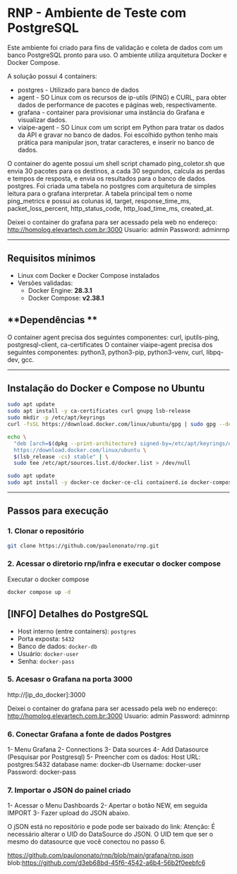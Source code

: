 # **RNP - Ambiente de Teste com PostgreSQL**

Este ambiente foi criado para fins de validação e coleta de dados com um banco PostgreSQL pronto para uso. 
O ambiente utiliza arquitetura Docker e Docker Compose.

A solução possui 4 containers:
- postgres - Utilizado para banco de dados
- agent    - SO Linux com os recursos de ip-utils (PING) e CURL, para obter dados de performance de pacotes e páginas web, respectivamente.
- grafana  - container para provisionar uma instância do Grafana e visualizar dados.
- viaipe-agent - SO Linux com um script em Python para tratar os dados da API e gravar no banco de dados. Foi escolhido python tenho mais prática para manipular json, tratar caracteres, e inserir no banco de dados.

O container do agente possui um shell script chamado ping_coletor.sh que envia 30 pacotes para os destinos, a cada 30 segundos, calcula as perdas e tempos de resposta, e envia os resultados para o banco de dados postgres.
Foi criada uma tabela no postgres com arquitetura de simples leitura para o grafana interpretar. A tabela principal tem o nome ping_metrics e possui as colunas id, target, response_time_ms, packet_loss_percent, http_status_code, http_load_time_ms, created_at.

Deixei o container do grafana para ser acessado pela web no endereço:
http://homolog.elevartech.com.br:3000
Usuario: admin 
Password: adminrnp

---

## **Requisitos mínimos**

- Linux com Docker e Docker Compose instalados
- Versões validadas:
  - Docker Engine: **28.3.1**
  - Docker Compose: **v2.38.1**
## **Dependências **

O container agent precisa dos seguintes componentes: curl, iputils-ping, postgresql-client, ca-certificates
O container viaipe-agent precisa dos seguintes componentes: python3, python3-pip, python3-venv, curl, libpq-dev, gcc.

---

## **Instalação do Docker e Compose no Ubuntu**

```bash
sudo apt update
sudo apt install -y ca-certificates curl gnupg lsb-release
sudo mkdir -p /etc/apt/keyrings
curl -fsSL https://download.docker.com/linux/ubuntu/gpg | sudo gpg --dearmor -o /etc/apt/keyrings/docker.gpg

echo \
  "deb [arch=$(dpkg --print-architecture) signed-by=/etc/apt/keyrings/docker.gpg] \
  https://download.docker.com/linux/ubuntu \
  $(lsb_release -cs) stable" | \
  sudo tee /etc/apt/sources.list.d/docker.list > /dev/null

sudo apt update
sudo apt install -y docker-ce docker-ce-cli containerd.io docker-compose-plugin
```

---

## **Passos para execução**

### 1. Clonar o repositório

```bash
git clone https://github.com/paulononato/rnp.git
```

### 2. Acessar o diretorio rnp/infra e executar o docker compose

Executar o docker compose

```bash
docker compose up -d
```
## [INFO] **Detalhes do PostgreSQL**

- Host interno (entre containers): `postgres`
- Porta exposta: `5432`
- Banco de dados: `docker-db`
- Usuário: `docker-user`
- Senha: `docker-pass`

### 5. Acesasr o Grafana na porta 3000
http://[ip_do_docker]:3000

Deixei o container do grafana para ser acessado pela web no endereço:
http://homolog.elevartech.com.br:3000
Usuario: admin 
Password: adminrnp


### 6. Conectar Grafana a fonte de dados Postgres
1- Menu Grafana
2- Connections
3- Data sources
4- Add Datasource (Pesquisar por Postgresql)
5- Preencher com os dados:
Host URL: postgres:5432
database name: docker-db
Username: docker-user
Password: docker-pass

### 7. Importar o JSON do painel criado
1- Acessar o Menu Dashboards
2- Apertar o botão NEW, em seguida IMPORT
3- Fazer upload do JSON abaixo.

O jSON está no repositório e pode  pode ser baixado do link: 
Atenção: É necessário alterar o UID do DataSource do JSON. O UID tem que ser o mesmo do datasource que você conectou no passo 6.

https://github.com/paulononato/rnp/blob/main/grafana/rnp.json
blob:https://github.com/d3eb68bd-45f6-4542-a6b4-56b2f0eebfc6
